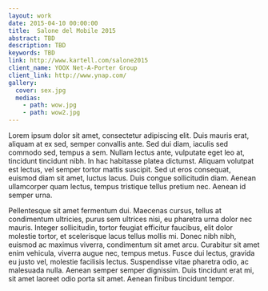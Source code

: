 ```yaml
---
layout: work
date: 2015-04-10 00:00:00
title:  Salone del Mobile 2015
abstract: TBD
description: TBD
keywords: TBD
link: http://www.kartell.com/salone2015
client_name: YOOX Net-A-Porter Group
client_link: http://www.ynap.com/
gallery:
  cover: sex.jpg
  medias:
    - path: wow.jpg
    - path: wow2.jpg
---
```


Lorem ipsum dolor sit amet, consectetur adipiscing elit. Duis mauris erat, aliquam at ex sed, semper convallis ante. Sed dui diam, iaculis sed commodo sed, tempus a sem. Nullam lectus ante, vulputate eget leo at, tincidunt tincidunt nibh. In hac habitasse platea dictumst. Aliquam volutpat est lectus, vel semper tortor mattis suscipit. Sed ut eros consequat, euismod diam sit amet, luctus lacus. Duis congue sollicitudin diam. Aenean ullamcorper quam lectus, tempus tristique tellus pretium nec. Aenean id semper urna.

Pellentesque sit amet fermentum dui. Maecenas cursus, tellus at condimentum ultricies, purus sem ultrices nisi, eu pharetra urna dolor nec mauris. Integer sollicitudin, tortor feugiat efficitur faucibus, elit dolor molestie tortor, et scelerisque lacus tellus mollis mi. Donec nibh nibh, euismod ac maximus viverra, condimentum sit amet arcu. Curabitur sit amet enim vehicula, viverra augue nec, tempus metus. Fusce dui lectus, gravida eu justo vel, molestie facilisis lectus. Suspendisse vitae pharetra odio, ac malesuada nulla. Aenean semper semper dignissim. Duis tincidunt erat mi, sit amet laoreet odio porta sit amet. Aenean finibus tincidunt tempor.
